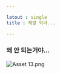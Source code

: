 ```yaml
---

latout : single
title : 제발 되라...

---
```


### 왜 안 되는거야...



![Asset 13.png](/Users/choijaesun/Documents/senoment%20github/scenoment.github.io/images/2025-03-26-Frirst%20post/1465ddbcf0bbd3a56c42b208b8aa18e62d7060b7.png)
